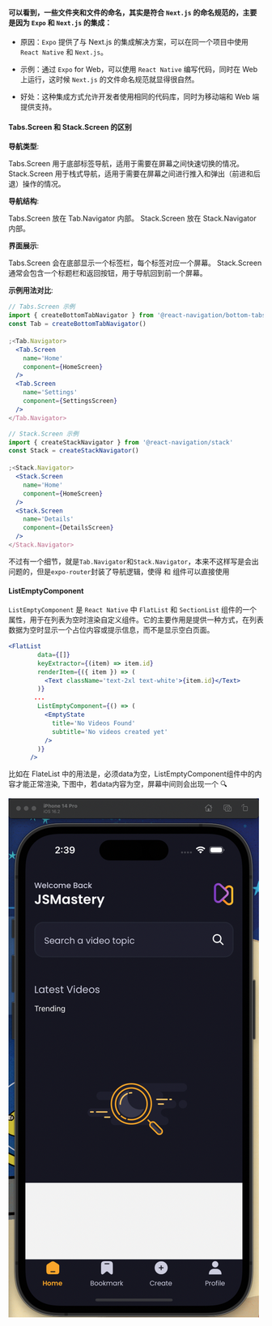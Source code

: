#### 可以看到，一些文件夹和文件的命名，其实是符合 `Next.js` 的命名规范的，主要是因为 `Expo` 和 `Next.js` 的集成：

- 原因：`Expo` 提供了与 Next.js 的集成解决方案，可以在同一个项目中使用 `React Native` 和 `Next.js`。

- 示例：通过 `Expo` for Web，可以使用 `React Native` 编写代码，同时在 Web 上运行，这时候 `Next.js` 的文件命名规范就显得很自然。

- 好处：这种集成方式允许开发者使用相同的代码库，同时为移动端和 Web 端提供支持。

#### Tabs.Screen 和 Stack.Screen 的区别

**导航类型**:

Tabs.Screen 用于底部标签导航，适用于需要在屏幕之间快速切换的情况。
Stack.Screen 用于栈式导航，适用于需要在屏幕之间进行推入和弹出（前进和后退）操作的情况。

**导航结构**:

Tabs.Screen 放在 Tab.Navigator 内部。
Stack.Screen 放在 Stack.Navigator 内部。

**界面展示**:

Tabs.Screen 会在底部显示一个标签栏，每个标签对应一个屏幕。
Stack.Screen 通常会包含一个标题栏和返回按钮，用于导航回到前一个屏幕。

**示例用法对比**:

```jsx
// Tabs.Screen 示例
import { createBottomTabNavigator } from '@react-navigation/bottom-tabs'
const Tab = createBottomTabNavigator()

;<Tab.Navigator>
  <Tab.Screen
    name='Home'
    component={HomeScreen}
  />
  <Tab.Screen
    name='Settings'
    component={SettingsScreen}
  />
</Tab.Navigator>
```

```jsx
// Stack.Screen 示例
import { createStackNavigator } from '@react-navigation/stack'
const Stack = createStackNavigator()

;<Stack.Navigator>
  <Stack.Screen
    name='Home'
    component={HomeScreen}
  />
  <Stack.Screen
    name='Details'
    component={DetailsScreen}
  />
</Stack.Navigator>
```

不过有一个细节，就是`Tab.Navigator`和`Stack.Navigator`，本来不这样写是会出问题的，但是`expo-router`封装了导航逻辑，使得<Stack> 和 <Tabs> 组件可以直接使用

#### ListEmptyComponent

`ListEmptyComponent` 是 `React Native` 中 `FlatList` 和 `SectionList` 组件的一个属性，用于在列表为空时渲染自定义组件。它的主要作用是提供一种方式，在列表数据为空时显示一个占位内容或提示信息，而不是显示空白页面。

```jsx
<FlatList
        data={[]}
        keyExtractor={(item) => item.id}
        renderItem={({ item }) => (
          <Text className='text-2xl text-white'>{item.id}</Text>
        )}
       ...
        ListEmptyComponent={() => (
          <EmptyState
            title='No Videos Found'
            subtitle='No videos created yet'
          />
        )}
      />
```

比如在 FlateList 中的用法是，必须data为空，ListEmptyComponent组件中的内容才能正常渲染, 下图中，若data内容为空，屏幕中间则会出现一个 🔍

![](./img/01.png)

